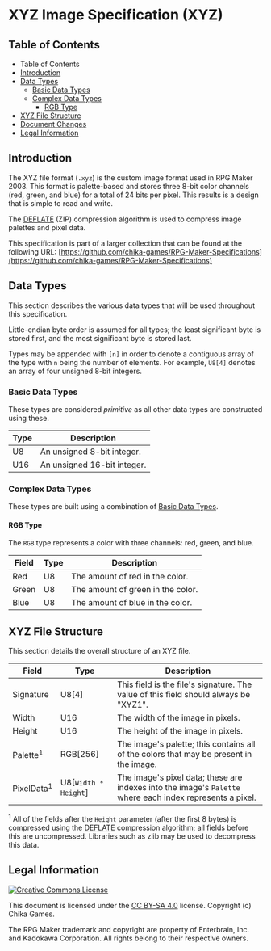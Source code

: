 # XYZ Image Specification (XYZ)
## Table of Contents
* Table of Contents
* [Introduction](#introduction)
* [Data Types](#data-types)
  * [Basic Data Types](#basic-data-types)
  * [Complex Data Types](#complex-data-types)
    * [RGB Type](#rgb-type)
* [XYZ File Structure](#xyz-file-structure)
* [Document Changes](#document-changes)
* [Legal Information](#legal-information)

## Introduction
The XYZ file format (`.xyz`) is the custom image format used in RPG Maker 2003. This format is palette-based and stores three 8-bit color channels (red, green, and blue) for a total of 24 bits per pixel. This results is a design that is simple to read and write.

The [DEFLATE](https://en.wikipedia.org/wiki/DEFLATE) (ZIP) compression algorithm is used to compress image palettes and pixel data.

This specification is part of a larger collection that can be found at the following URL: [https://github.com/chika-games/RPG-Maker-Specifications](https://github.com/chika-games/RPG-Maker-Specifications)

## Data Types
This section describes the various data types that will be used throughout this specification.

Little-endian byte order is assumed for all types; the least significant byte is stored first, and the most significant byte is stored last.

Types may be appended with `[n]` in order to denote a contiguous array of the type with `n` being the number of elements. For example, `U8[4]` denotes an array of four unsigned 8-bit integers.

### Basic Data Types
These types are considered _primitive_ as all other data types are constructed using these.

| Type | Description |
| --- | --- |
| U8 | An unsigned 8-bit integer. |
| U16 | An unsigned 16-bit integer. |

### Complex Data Types
These types are built using a combination of [Basic Data Types](#basic-data-types).

#### RGB Type
The `RGB` type represents a color with three channels: red, green, and blue.

| Field | Type | Description |
| --- | --- | --- |
| Red | U8 | The amount of red in the color. |
| Green | U8 | The amount of green in the color. |
| Blue | U8 | The amount of blue in the color. |

## XYZ File Structure
This section details the overall structure of an XYZ file.

| Field | Type | Description |
| --- | --- | --- |
| Signature | U8[4] | This field is the file's signature. The value of this field should always be "XYZ1". |
| Width | U16 | The width of the image in pixels. |
| Height | U16 | The height of the image in pixels. |
| Palette<sup>1</sup> | RGB[256] | The image's palette; this contains all of the colors that may be present in the image. |
| PixelData<sup>1</sup> | U8[`Width * Height`] | The image's pixel data; these are indexes into the image's `Palette` where each index represents a pixel. |

<sup>1</sup> All of the fields after the `Height` parameter (after the first 8 bytes) is compressed using the [DEFLATE](https://en.wikipedia.org/wiki/DEFLATE) compression algorithm; all fields before this are uncompressed. Libraries such as zlib may be used to decompress this data.

## Legal Information
[![Creative Commons License](https://i.creativecommons.org/l/by-sa/4.0/88x31.png)](http://creativecommons.org/licenses/by-sa/4.0/)

This document is licensed under the [CC BY-SA 4.0](http://creativecommons.org/licenses/by-sa/4.0/) license. Copyright (c) Chika Games.

The RPG Maker trademark and copyright are property of Enterbrain, Inc. and Kadokawa Corporation. All rights belong to their respective owners.
